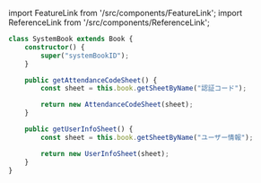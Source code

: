 import FeatureLink from '/src/components/FeatureLink';
import ReferenceLink from '/src/components/ReferenceLink';

<ReferenceLink href="/docs/attendance-management-system/reference/class/SystemBook"/>
<FeatureLink href="/docs/attendance-management-system/feature/class/SystemBook"/>

```ts title="/src/main.ts"
class SystemBook extends Book {
    constructor() {
        super("systemBookID");
    }

    public getAttendanceCodeSheet() {
        const sheet = this.book.getSheetByName("認証コード");

        return new AttendanceCodeSheet(sheet);
    }

    public getUserInfoSheet() {
        const sheet = this.book.getSheetByName("ユーザー情報");

        return new UserInfoSheet(sheet);
    }
}
```